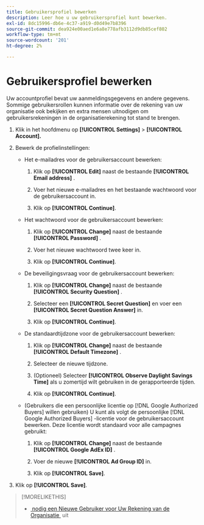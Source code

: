 ```yaml
---
title: Gebruikersprofiel bewerken
description: Leer hoe u uw gebruikersprofiel kunt bewerken.
exl-id: 8dc15996-db6e-4c37-a919-d0d49e7b8396
source-git-commit: dea924e00aed1e6a8e778afb3112d9db85cef802
workflow-type: tm+mt
source-wordcount: '201'
ht-degree: 2%

---
```


# Gebruikersprofiel bewerken

Uw accountprofiel bevat uw aanmeldingsgegevens en andere gegevens. Sommige gebruikersrollen kunnen informatie over de rekening van uw organisatie ook bekijken en extra mensen uitnodigen om gebruikersrekeningen in de organisatierekening tot stand te brengen.

1. Klik in het hoofdmenu op **[!UICONTROL Settings]** > **[!UICONTROL Account].**

1. Bewerk de profielinstellingen:

   * Het e-mailadres voor de gebruikersaccount bewerken:

      1. Klik op **[!UICONTROL Edit]** naast de bestaande **[!UICONTROL Email address]** .

      1. Voer het nieuwe e-mailadres en het bestaande wachtwoord voor de gebruikersaccount in.

      1. Klik op **[!UICONTROL Continue]**.

   * Het wachtwoord voor de gebruikersaccount bewerken:

      1. Klik op **[!UICONTROL Change]** naast de bestaande **[!UICONTROL Password]** .

      1. Voer het nieuwe wachtwoord twee keer in.

      1. Klik op **[!UICONTROL Continue]**.

   * De beveiligingsvraag voor de gebruikersaccount bewerken:

      1. Klik op **[!UICONTROL Change]** naast de bestaande **[!UICONTROL Security Question]** .

      1. Selecteer een **[!UICONTROL Secret Question]** en voer een **[!UICONTROL Secret Question Answer]** in.

      1. Klik op **[!UICONTROL Continue]**.

   * De standaardtijdzone voor de gebruikersaccount bewerken:

      1. Klik op **[!UICONTROL Change]** naast de bestaande **[!UICONTROL Default Timezone]** .

      1. Selecteer de nieuwe tijdzone.

      1. (Optioneel) Selecteer **[!UICONTROL Observe Daylight Savings Time]** als u zomertijd wilt gebruiken in de gerapporteerde tijden.

      1. Klik op **[!UICONTROL Continue]**.

   * (Gebruikers die een persoonlijke licentie op [!DNL Google Authorized Buyers] willen gebruiken) U kunt als volgt de persoonlijke [!DNL Google Authorized Buyers] -licentie voor de gebruikersaccount bewerken. Deze licentie wordt standaard voor alle campagnes gebruikt:

      1. Klik op **[!UICONTROL Change]** naast de bestaande **[!UICONTROL Google AdEx ID]** .

      1. Voer de nieuwe **[!UICONTROL Ad Group ID]** in.

      1. Klik op **[!UICONTROL Save]**.

1. Klik op **[!UICONTROL Save]**.

>[!MORELIKETHIS]
>
>* [&#x200B; nodig een Nieuwe Gebruiker voor Uw Rekening van de Organisatie &#x200B;](user-invite.md) uit

<!-- >* [User Profile and Organization Account Settings](user-and-account-settings.md) -->
